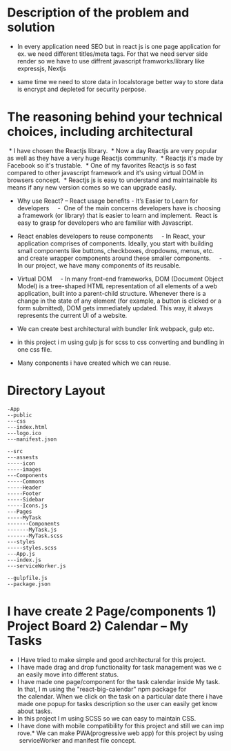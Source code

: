# Description of the problem and solution
 * In every application need SEO but in react js is one page application for ex. we need different titles/meta tags. For that we need server side render so we have to use diffrent javascript framworks/library like expressjs, Nextjs

 * same time we need to store data in localstorage better way to store data is encrypt and depleted for security perpose.
     
# The reasoning behind your technical choices, including architectural

 * I have chosen the Reactjs library.
 * Now a day Reactjs are very popular as well as they have a very huge Reactjs community.
 * Reactjs it's made by Facebook so it's trustable.
 * One of my favorites Reactjs is so fast compared to other javascript framework and it's using virtual DOM in browsers concept.
 * Reactjs js is easy to understand and maintainable its means if any new version comes so we can upgrade easily.

* Why use React? – React usage benefits - It’s Easier to Learn for developers
    -  One of the main concerns developers have is choosing a framework (or library) that is easier to learn and    implement.  React is easy to grasp for developers who are familiar with Javascript.
 
* React enables developers to reuse components
    - In React, your application comprises of components. Ideally, you start with building small components like buttons, checkboxes, dropdowns, menus, etc. and create wrapper components around these smaller components.
    - In our project, we have many components of its reusable.
* Virtual DOM
    - In many front-end frameworks, DOM (Document Object Model) is a tree-shaped HTML representation of all elements of a web application, built into a parent-child structure. Whenever there is a change in the state of any element (for example, a button is clicked or a form submitted), DOM gets immediately updated. This way, it always represents the current UI of a website.
  
 * We can create best architectural with bundler link webpack, gulp etc.
 * in this project i m using gulp js for scss to css converting and bundling in one css file.
 * Many conponents i have created which we can reuse.

 # Directory Layout
    -App 
    --public
    ---css
    ---index.html
    ---logo.ico
    ---manifest.json
    
    --src
    ---assests
    -----icon
    -----images
    ---Components
    -----Commons
    -----Header
    -----Footer
    -----Sidebar
    -----Icons.js
    ---Pages
    -----MyTask
    -------Components
    -------MyTask.js
    -------MyTask.scss
    ---styles
    -----styles.scss
    ---App.js
    ---index.js
    ---serviceWorker.js

    --gulpfile.js
    --package.json

# I have create 2 Page/components 1) Project Board 2) Calendar – My Tasks

* I Have tried to make simple and good architectural for this project.
* I have made drag and drop functionality for task management was we can easily move into different status.
* I have made one page/component for the task calendar inside My task. In that, I m using the "react-big-calendar" npm package for the calendar. When we click on the task on a particular date there i have made one popup for tasks description so the user can easily get know about tasks.  
* In this project I m using SCSS so we can easy to maintain CSS.
* I have done with mobile compatibility for this project and still we can improve.* We can make PWA(progressive web app) for this project by using serviceWorker and manifest file concept.

